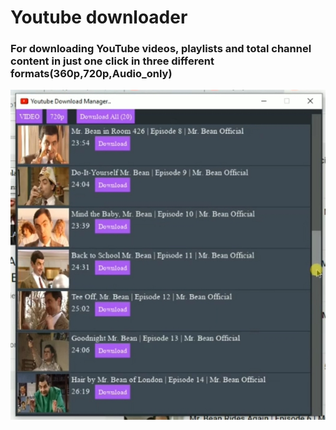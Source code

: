# Youtube downloader
 ### For downloading YouTube videos, playlists and total channel content in just one click in three different formats(360p,720p,Audio_only)
 
 
![](Snap.jpg)
